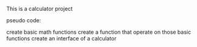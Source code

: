 This is a calculator project 

pseudo code:

create basic math functions
create a function that operate on those basic functions
create an interface of a calculator